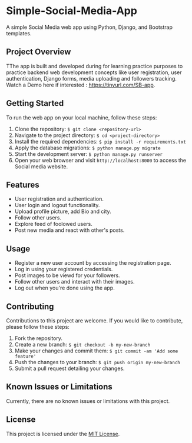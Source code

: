 # Simple-Social-Media-App
A simple Social Media web app using Python, Django, and Bootstrap templates.

## Project Overview

TThe app is built and developed during for learning practice purposes to practice backend web development concepts like user registration, user authentication, Django forms, media uploading and followers tracking.
Watch a Demo here if interested : https://tinyurl.com/SB-app.



## Getting Started

To run the web app on your local machine, follow these steps:

1. Clone the repository: `$ git clone <repository-url>`
2. Navigate to the project directory: `$ cd <project-directory>`
3. Install the required dependencies: `$ pip install -r requirements.txt`
4. Apply the database migrations: `$ python manage.py migrate`
5. Start the development server: `$ python manage.py runserver`
6. Open your web browser and visit `http://localhost:8000` to access the Social media website.

## Features

- User registration and authentication.
- User login and logout functionality.
- Upload profile picture, add Bio and city.
- Follow other users.
- Explore feed of foolowed users.
- Post new media and react with other's posts.

## Usage

- Register a new user account by accessing the registration page.
- Log in using your registered credentials.
- Post images to be viewd for your followers.
- Follow other users and interact with their images.
- Log out when you're done using the app.

## Contributing

Contributions to this project are welcome. If you would like to contribute, please follow these steps:

1. Fork the repository.
2. Create a new branch: `$ git checkout -b my-new-branch`
3. Make your changes and commit them: `$ git commit -am 'Add some feature'`
4. Push the changes to your branch: `$ git push origin my-new-branch`
5. Submit a pull request detailing your changes.

## Known Issues or Limitations

Currently, there are no known issues or limitations with this project.

## License

This project is licensed under the [MIT License](LICENSE).
